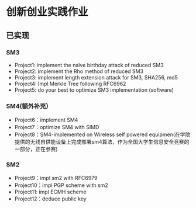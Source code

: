 # 创新创业实践作业
## 已实现
### SM3
* Project1: implement the naïve birthday attack of reduced SM3<br>
* Project2: implement the Rho method of reduced SM3<br>
* Project3: implement length extension attack for SM3, SHA256, md5<br>
* Project4: Impl Merkle Tree following RFC6962<br>
* Project5: do your best to optimize SM3 implementation (software)<br>

### SM4(额外补充）
* Project6：implement SM4<br>
* Project7：optimize SM4 with SIMD<br>
* Project8：SM4-implemented on Wireless self powered equipmen(在学院提供的无线自供能设备上完成部署sm4算法，作为全国大学生信息安全竞赛的一部分，正在参赛)<br>
### SM2
* Project9：impl sm2 with RFC6979<br>
* Project10：impl PGP scheme with sm2<br>
* Project11: impl ECMH scheme
* Project12：deduce public key
